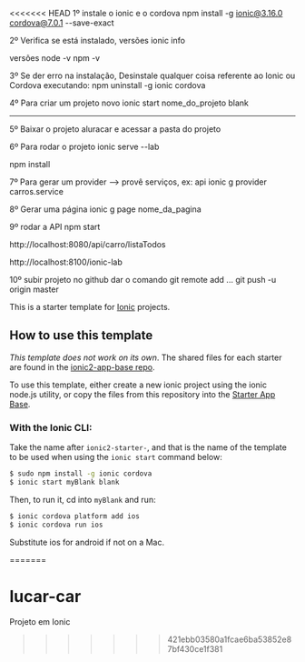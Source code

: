 <<<<<<< HEAD
1º instale o ionic e o cordova
npm install -g ionic@3.16.0 cordova@7.0.1 --save-exact

2º Verifica se está instalado, versões 
ionic info  

versões
node -v 
npm -v

3º Se der erro na instalação, Desinstale qualquer coisa referente ao Ionic ou Cordova executando:
npm uninstall -g ionic cordova 

4º Para criar um projeto novo 
ionic start nome_do_projeto blank 

---------------------
5º Baixar o projeto aluracar e acessar a pasta do projeto

6º Para rodar o projeto
ionic serve --lab 

npm install 

7º Para gerar um provider --> provê serviços, ex: api 
ionic g provider carros.service

8º Gerar uma página
ionic g page nome_da_pagina

9º rodar a API
npm start

http://localhost:8080/api/carro/listaTodos

http://localhost:8100/ionic-lab

10º subir projeto no github 
dar o comando git remote add ...
git push -u origin master

This is a starter template for [Ionic](http://ionicframework.com/docs/) projects.

## How to use this template

*This template does not work on its own*. The shared files for each starter are found in the [ionic2-app-base repo](https://github.com/ionic-team/ionic2-app-base).

To use this template, either create a new ionic project using the ionic node.js utility, or copy the files from this repository into the [Starter App Base](https://github.com/ionic-team/ionic2-app-base).

### With the Ionic CLI:

Take the name after `ionic2-starter-`, and that is the name of the template to be used when using the `ionic start` command below:

```bash
$ sudo npm install -g ionic cordova
$ ionic start myBlank blank
```

Then, to run it, cd into `myBlank` and run:

```bash
$ ionic cordova platform add ios
$ ionic cordova run ios
```

Substitute ios for android if not on a Mac.

=======
# lucar-car
Projeto em Ionic
>>>>>>> 421ebb03580a1fcae6ba53852e87bf430ce1f381
